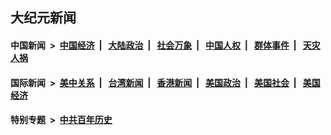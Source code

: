 ## 大纪元新闻

#### 中国新闻 &nbsp;>&nbsp; [中国经济](indexes/ncid283/README.md?10170846) &nbsp;| &nbsp; [大陆政治](indexes/ncid277/README.md?10170846) &nbsp;| &nbsp; [社会万象](indexes/ncid282/README.md?10170846) &nbsp;| &nbsp; [中国人权](indexes/ncid278/README.md?10170846) &nbsp;| &nbsp; [群体事件](indexes/ncid279/README.md?10170846) &nbsp;| &nbsp; [天灾人祸](indexes/ncid280/README.md?10170846)

#### 国际新闻 &nbsp;>&nbsp; [美中关系](indexes/nf1412576/README.md?10170846) &nbsp;| &nbsp; [台湾新闻](indexes/ncid1349361/README.md?10170846) &nbsp;| &nbsp; [香港新闻](indexes/ncid1349362/README.md?10170846) &nbsp;| &nbsp; [美国政治](indexes/ncid1078159/README.md?10170846) &nbsp;| &nbsp; [美国社会](indexes/ncid1078160/README.md?10170846) &nbsp;| &nbsp; [美国经济](indexes/ncid1078158/README.md?10170846)

#### 特别专题 &nbsp;>&nbsp; [中共百年历史](https://github.com/epoch-news/epoch-special/blob/master/README.md?10170846)  
